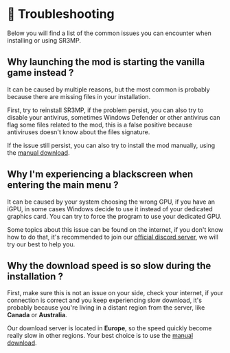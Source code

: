 # 🧰 Troubleshooting

Below you will find a list of the common issues you can encounter when installing or using SR3MP.

## Why launching the mod is starting the vanilla game instead ?

It can be caused by multiple reasons, but the most common is probably because there are missing files in your installation.

First, try to reinstall SR3MP, if the problem persist, you can also try to disable your antivirus, sometimes Windows Defender or other antivirus can flag some files related to the mod, this is a false positive because antiviruses doesn't know about the files signature.

If the issue still persist, you can also try to install the mod manually, using the [manual download](https://sr3mp.net/index.php?page=download\&file=SR3MP-Release.rar).

## Why I'm experiencing a blackscreen when entering the main menu ?

It can be caused by your system choosing the wrong GPU, if you have an iGPU, in some cases Windows decide to use it instead of your dedicated graphics card. You can try to force the program to use your dedicated GPU.

Some topics about this issue can be found on the internet, if you don't know how to do that, it's recommended to join our [official discord server](https://discord.com/invite/QBQwQQbVFf), we will try our best to help you.

## Why the download speed is so slow during the installation ?

First, make sure this is not an issue on your side, check your internet, if your connection is correct and you keep experiencing slow download, it's probably because you're living in a distant region from the server, like **Canada** or **Australia**.

Our download server is located in **Europe**, so the speed quickly become really slow in other regions. Your best choice is to use the [manual download](https://sr3mp.net/index.php?page=download\&file=SR3MP-Release.rar).
